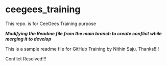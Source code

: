 # ceegees_training
This repo. is for CeeGees Training purpose


***Modifying the Readme file from the main branch to create conflict while merging it to develop***

This is a sample readme file for GitHub Training by Nithin Saju. Thanks!!!!

Conflict Resolved!!!

